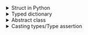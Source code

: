 <details>
<summary>Struct in Python</summary>

bundling together a few named data items. The idiomatic approach is to use dataclasses for this purpose:

```py
from dataclasses import dataclass


@dataclass
class Employee:
    name: str
    salary: int
    department: str

john = Employee('john', 'computer lab', 1000)
print(john.department)
```

</details>

<details>
<summary>Typed dictionary</summary>

```py
from typing import TypedDict


class Person(TypedDict):
    age: int

person: Person = {
    'age': 22
}
```

</details>

<details>
<summary>Abstract class</summary>

```py
from abc import ABC


class Person(ABC):
    age: int

def me(user: Person) -> None:
    print(user.age)
```

</details>

<details>
<summary>Casting types/Type assertion</summary>

This is simalr to what you can do with `as` in Typescript.

```py
from typing import cast
from enum import Enum


class AdminRole(Enum):
    SUPER_ADMIN = "SUPER_ADMIN"
    ADMIN = "ADMIN"


class Role(Enum):
    SUPER_ADMIN = "SUPER_ADMIN"
    ADMIN = "ADMIN"
    USER = "USER"


def create_product(role: Role) -> None:
    print(role)


create_product(cast(Role, AdminRole.ADMIN))
```

</details>
